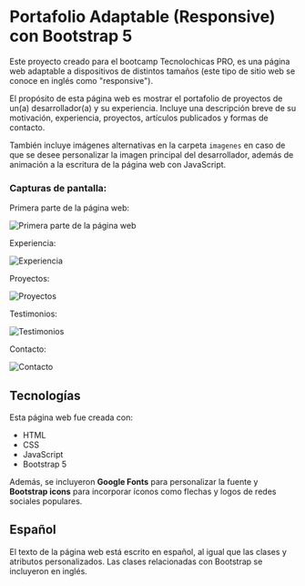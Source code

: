 # Portafolio Adaptable (Responsive) con Bootstrap 5

Este proyecto creado para el bootcamp Tecnolochicas PRO, es una página web adaptable a dispositivos de distintos tamaños (este tipo de sitio web se conoce en inglés como "responsive"). 

El propósito de esta página web es mostrar el portafolio de proyectos de un(a) desarrollador(a) y su experiencia. Incluye una descripción breve de su motivación, experiencia, proyectos, artículos publicados y formas de contacto. 

También incluye imágenes alternativas en la carpeta `imagenes` en caso de que se desee personalizar la imagen principal del desarrollador, además de animación a la escritura de la página web con JavaScript.

### Capturas de pantalla:

Primera parte de la página web:

![Primera parte de la página web](https://github.com/dnlcrnchvz/dnlcrnchvz.github.io/assets/137026562/8904d6a7-cf07-4c4c-9c7e-a8925f41ac23)


Experiencia:

![Experiencia](![image](https://github.com/dnlcrnchvz/dnlcrnchvz.github.io/assets/137026562/af1468cd-f69b-4f0a-9b3d-0e912603dca7)
)

Proyectos:

![Proyectos](![image](https://github.com/dnlcrnchvz/dnlcrnchvz.github.io/assets/137026562/30dd48b1-854c-4f51-9402-ad92f69ca7a0)
)

Testimonios:

![Testimonios](![image](https://github.com/dnlcrnchvz/dnlcrnchvz.github.io/assets/137026562/41686f32-4a87-4a4e-9601-2c2b90b87ad5)
)

Contacto:

![Contacto](https://github.com/dnlcrnchvz/dnlcrnchvz.github.io/assets/137026562/f3a7ce53-61b2-41dd-916b-4d76b65aa24d)


## Tecnologías

Esta página web fue creada con:

* HTML
* CSS
* JavaScript 
* Bootstrap 5

Además, se incluyeron **Google Fonts** para personalizar la fuente y **Bootstrap icons** para incorporar íconos como flechas y logos de redes sociales populares. 

## Español

El texto de la página web está escrito en español, al igual que las clases y atributos personalizados. Las clases relacionadas con Bootstrap se incluyeron en inglés.




